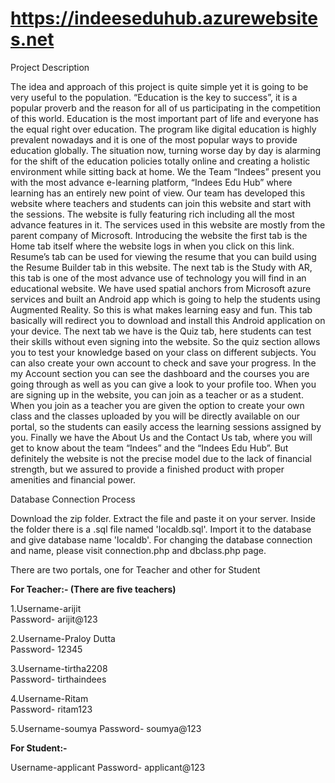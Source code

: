 # https://indeeseduhub.azurewebsites.net

Project Description

The idea and approach of this project is quite simple yet it is going to be very useful to the population. “Education is the key to success”, it is a popular proverb and the reason for all of us participating in the competition of this world. Education is the most important part of life and everyone has the equal right over education. The program like digital education is highly prevalent nowadays and it is one of the most popular ways to provide education globally.
The situation now, turning worse day by day is alarming for the shift of the education policies totally online and creating a holistic environment while sitting back at home.
We the Team “Indees” present you with the most advance e-learning platform, “Indees Edu Hub” where learning has an entirely new point of view. Our team has developed this website where teachers and students can join this website and start with the sessions. The website is fully featuring rich including all the most advance features in it.
The services used in this website are mostly from the parent company of Microsoft. Introducing the website the first tab is the Home tab itself where the website logs in when you click on this link. Resume’s tab can be used for viewing the resume that you can build using the Resume Builder tab in this website. The next tab is the Study with AR, this tab is one of the most advance use of technology you will find in an educational website. We have used spatial anchors from Microsoft azure services and built an Android app which is going to help the students using Augmented Reality. So this is what makes learning easy and fun. This tab basically will redirect you to download and install this Android application on your device. The next tab we have is the Quiz tab, here students can test their skills without even signing into the website. So the quiz section allows you to test your knowledge based on your class on different subjects. You can also create your own account to check and save your progress. In the my Account section you can see the dashboard and the courses you are going through as well as you can give a look to your profile too.
When you are signing up in the website, you can join as a teacher or as a student. When you join as a teacher you are given the option to create your own class and the classes uploaded by you will be directly available on our portal, so the students can easily access the learning sessions assigned by you.
Finally we have the About Us and the Contact Us tab, where you will get to know about the team “Indees” and the “Indees Edu Hub”. But definitely the website is not the precise model due to the lack of financial strength, but we assured to provide a finished product with proper amenities and financial power.


Database Connection Process 

Download the zip folder. Extract the file and paste it on your server. Inside the folder there is a .sql file named 'localdb.sql'. Import it to the database and give database name 'localdb'. For changing the database connection and name, please visit connection.php and dbclass.php page.

There are two portals, one for Teacher and other for Student

**For Teacher:-
(There are five teachers)**

1.Username-arijit  
  Password- arijit@123
  
2.Username-Praloy Dutta  
  Password- 12345
  
3.Username-tirtha2208  
  Password- tirthaindees
  
4.Username-Ritam  
  Password- ritam123
  
5.Username-soumya
  Password- soumya@123
  
  
**For Student:-**

Username-applicant
Password- applicant@123
